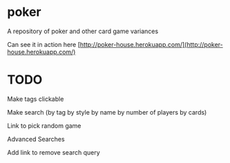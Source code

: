 poker
=====

A repository of poker and other card game variances

Can see it in action here [http://poker-house.herokuapp.com/](http://poker-house.herokuapp.com/)


TODO
========
Make tags clickable

Make search (by tag
							by style
							by name
							by number of players
							by cards)
							
Link to pick random game

Advanced Searches

Add link to remove search query
